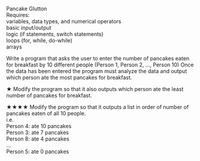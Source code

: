 Pancake Glutton  
Requires:  
variables, data types, and numerical operators  
basic input/output  
logic (if statements, switch statements)  
loops (for, while, do-while)  
arrays  

Write a program that asks the user to enter the number of pancakes eaten for breakfast by 10 different people (Person 1, Person 2, ..., Person 10)
Once the data has been entered the program must analyze the data and output which person ate the most pancakes for breakfast.

★ Modify the program so that it also outputs which person ate the least number of pancakes for breakfast.

★★★★ Modify the program so that it outputs a list in order of number of pancakes eaten of all 10 people.  
i.e.  
Person 4: ate 10 pancakes  
Person 3: ate 7 pancakes  
Person 8: ate 4 pancakes  
...  
Person 5: ate 0 pancakes  